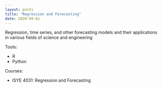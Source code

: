 ```yaml
---
layout: posts
title: "Regression and Forecasting"
date: 2020-09-01
---
```

Regression, time series, and other forecasting models and their applications in various fields of science and engineering

Tools:
* R
* Python

Courses:
* ISYE 4031: Regression and Forecasting
